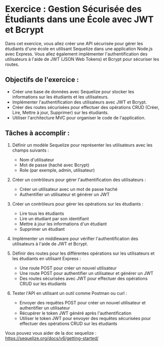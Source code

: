 # Exercice : Gestion Sécurisée des Étudiants dans une École avec JWT et Bcrypt

Dans cet exercice, vous allez créer une API sécurisée pour gérer les étudiants d'une école en utilisant Sequelize dans une application Node.js avec Express. Vous allez également implémenter l'authentification des utilisateurs à l'aide de JWT (JSON Web Tokens) et Bcrypt pour sécuriser les routes.

## Objectifs de l'exercice :

- Créer une base de données avec Sequelize pour stocker les informations sur les étudiants et les utilisateurs.
- Implémenter l'authentification des utilisateurs avec JWT et Bcrypt.
- Créer des routes sécurisées pour effectuer des opérations CRUD (Créer, Lire, Mettre à jour, Supprimer) sur les étudiants.
- Utiliser l'architecture MVC pour organiser le code de l'application.

## Tâches à accomplir :

1) Définir un modèle Sequelize pour représenter les utilisateurs avec les champs suivants :
    - Nom d'utilisateur
    - Mot de passe (haché avec Bcrypt)
    - Role (par exemple, admin, utilisateur)

2) Créer un contrôleurs pour gérer l'authentification des utilisateurs :
    - Créer un utilisateur avec un mot de passe haché
    - Authentifier un utilisateur et générer un JWT

3) Créer un contrôleurs pour gérer les opérations sur les étudiants :
    - Lire tous les étudiants
    - Lire un étudiant par son identifiant
    - Mettre à jour les informations d'un étudiant
    - Supprimer un étudiant

4) Implémenter un middleware pour vérifier l'authentification des utilisateurs à l'aide de JWT et Bcrypt.

5) Définir des routes pour les différentes opérations sur les utilisateurs et les étudiants en utilisant Express :
    - Une route POST pour créer un nouvel utilisateur
    - Une route POST pour authentifier un utilisateur et générer un JWT
    - Des routes sécurisées avec JWT pour effectuer des opérations CRUD sur les étudiants

6) Tester l'API en utilisant un outil comme Postman ou curl :
    - Envoyer des requêtes POST pour créer un nouvel utilisateur et authentifier un utilisateur
    - Récupérer le token JWT généré après l'authentification
    - Utiliser le token JWT pour envoyer des requêtes sécurisées pour effectuer des opérations CRUD sur les étudiants

Vous pouvez vous aider de la doc sequelize : https://sequelize.org/docs/v6/getting-started/
